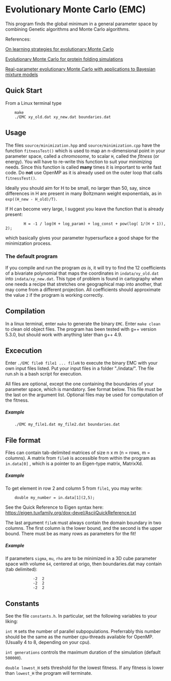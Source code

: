 # Evolutionary Monte Carlo (EMC)
This program finds the global minimum in a general parameter
space by combining Genetic algorithms and Monte Carlo 
algorithms. 

References:

[On learning strategies for evolutionary Monte Carlo](http://www.people.fas.harvard.edu/~junliu/TechRept/07folder/Goswami%26Liu07.pdf)

[Evolutionary Monte Carlo for protein folding simulations](http://users.phhp.ufl.edu/faliang/papers/2001/JCP2D.pdf)

[Real-parameter evolutionary Monte Carlo with applications to Bayesian mixture models](http://users.phhp.ufl.edu/faliang/papers/2001/RealEMC.pdf)

## Quick Start
From a Linux terminal type

		make
		./EMC xy_old.dat xy_new.dat boundaries.dat
                		

## Usage
The files `source/minimization.hpp` and `source/minimization.cpp`
have the function `fitnessTest()` which is used to map an n-dimensional
point in your parameter space, called a *chromosome*,
to scalar `H`, called the *fitness* (or energy). You will have to re-write this 
function to suit your minimizing needs. Since this function is called **many**
times it is important to write fast code. Do **not** use OpenMP as it is
already used on the outer loop that calls `fitnessTest()`.

Ideally you should aim for H to be small, no larger than 50, say, since differences
in H are present in many Boltzmann weight exponentials, as in `exp((H_new - H_old)/T)`.

If H can become very large, I suggest you leave the function that is already present:

        	H = -1 / log(H + log_param) + log_const + pow(log( 1/(H + 1)), 2);

which basically gives your parameter hypersurface a good shape for the minimization process.

### The default program
If you compile and run the program *as is*, it will try to find
the 12 coefficients of a bivariate polynomial that maps the coordinates
in `indata/xy_old.dat` into `indata/xy_new.dat`. This type of problem is 
found in cartography when one needs a recipe that stretches one
geographical map into another, that may come from a different projection.
All coefficients should approximate the value `2` if the program is working correctly.

## Compilation 
In a linux terminal, enter `make` to generate the binary `EMC`. 
Enter `make clean ` to clean old object files.
The program has been tested with g++ version 5.3.0, 
but should work with anything later than g++ 4.9.


## Excecution  
Enter `./EMC file0 file1 ... fileN` to execute the 
binary EMC with your own input files listed.
Put your input files in a folder "./indata/".
The file run.sh is a bash script for execution.
 
                
All files are optional, except the one containing the
boundaries of your parameter space, which is
mandatory. See format below. This file must be the last
on the argument list.
Optional files may be used for computation of the fitness.
                
##### Example
        ./EMC my_file1.dat my_file2.dat boundaries.dat

                 
                
## File format
Files can contain tab-delimited matrices of size n x m
(n = rows, m = columns).
A matrix from `file0` is accessible from within the 
program as  `in.data[0]`  , which is a pointer to
an Eigen-type matrix, MatrixXd.
    
##### Example
To get element in row 2 and column 5 from 
`file1`, you may write:
                
        double my_number = in.data[1](2,5);
                       
See the Quick Reference to Eigen syntax here:
https://eigen.tuxfamily.org/dox-devel/AsciiQuickReference.txt


The last argument `fileN` must always contain the domain
boundary in two columns. The first column is the lower 
bound, and the second is the upper bound.
There must be as many rows as parameters for the fit!

##### Example 
If parameters `sigma`, `mu`, `rho` are to be minimized
in a 3D cube parameter space with volume `64`, centered at origo,
then boundaries.dat may contain (tab delimited):
                        
                -2  2
                -2  2
                -2  2


## Constants
See the file `constants.h`. In particular, set the following
variables to your liking: 

`int M` sets the number of parallel subpopulations. Preferrably this
number should be the same as the number cpu-threads available for OpenMP.
(Usually 4 to 8, depending on your cpu).



`int generations` controls the maximum duration
of the simulation (default `500000`). 

`double lowest_H` sets threshold for the lowest fitness. If
any fitness is lower than `lowest_H` the program will terminate.


